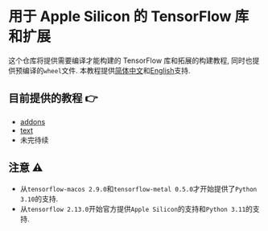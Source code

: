 # 用于 Apple Silicon 的 TensorFlow 库和扩展

这个仓库将提供需要编译才能构建的 TensorFlow 库和拓展的构建教程, 同时也提供预编译的`wheel`文件. 本教程提供[简体中文](https://github.com/sun1638650145/Libraries-and-Extensions-for-TensorFlow-for-Apple-Silicon/blob/main/README-zh.md)和[English](https://github.com/sun1638650145/Libraries-and-Extensions-for-TensorFlow-for-Apple-Silicon/blob/main/README.md)支持.

## 目前提供的教程 👉

* [addons](https://github.com/tensorflow/addons)
* [text](https://github.com/tensorflow/text)
* 未完待续

## 注意 ⚠️

* 从`tensorflow-macos 2.9.0`和`tensorflow-metal 0.5.0`才开始提供了`Python 3.10`的支持.	
* 从`tensorflow 2.13.0`开始官方提供`Apple Silicon`的支持和`Python 3.11`的支持.	
